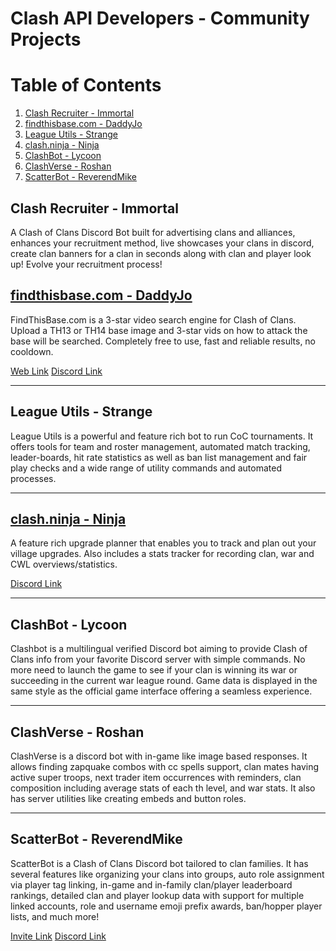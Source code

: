# Clash API Developers - Community Projects

# Table of Contents
1. [Clash Recruiter - Immortal](#1)
2. [findthisbase.com - DaddyJo](#2)
3. [League Utils - Strange](#3)
4. [clash.ninja - Ninja](#4)
5. [ClashBot - Lycoon](#5)
6. [ClashVerse - Roshan](#6)
7. [ScatterBot - ReverendMike](#7)

## Clash Recruiter - Immortal <a name="1"></a>
A Clash of Clans Discord Bot built for advertising clans and alliances, enhances your recruitment method, live showcases your clans in discord, create clan banners for a clan in seconds along with clan and player look up! Evolve your recruitment process!

## [findthisbase.com - DaddyJo](https://findthisbase.com) <a name="2"></a>
FindThisBase.com is a 3-star video search engine for Clash of Clans. Upload a TH13 or TH14 base image and 3-star vids on how to attack the base will be searched. Completely free to use, fast and reliable results, no cooldown.

[Web Link](https://findthisbase.com/)
[Discord Link](https://discord.gg/8EV8eRY)

---

## League Utils - Strange <a name="3"></a>
League Utils is a powerful and feature rich bot to run CoC tournaments. It offers tools for team and roster management, automated match tracking, leader-boards, hit rate statistics as well as ban list management and fair play checks and a wide range of utility commands and automated processes.

---

## [clash.ninja - Ninja](https://www.clash.ninja/) <a name="4"></a>
A feature rich upgrade planner that enables you to track and plan out your village upgrades.  Also includes a stats tracker for recording clan, war and CWL overviews/statistics.

[Discord Link](https://discord.gg/dzHTSUb)

---

## ClashBot - Lycoon <a name="5"></a>
Clashbot is a multilingual verified Discord bot aiming to provide Clash of Clans info from your favorite Discord server with simple commands. No more need to launch the game to see if your clan is winning its war or succeeding in the current war league round. Game data is displayed in the same style as the official game interface offering a seamless experience.

---

## ClashVerse - Roshan <a name="6"></a>
ClashVerse is a discord bot with in-game like image based responses. It allows finding zapquake combos with cc spells support, clan mates having active super troops, next trader item occurrences with reminders, clan composition including average stats of each th level, and war stats. It also has server utilities like creating embeds and button roles.

---

## ScatterBot - ReverendMike <a name="7"></a>

ScatterBot is a Clash of Clans Discord bot tailored to clan families. It has several features like organizing your clans into groups, auto role assignment via player tag linking, in-game and in-family clan/player leaderboard rankings, detailed clan and player lookup data with support for multiple linked accounts, role and username emoji prefix awards, ban/hopper player lists, and much more!

[Invite Link](https://scatterbot.net/invite)
[Discord Link](https://scatterbot.net/support)